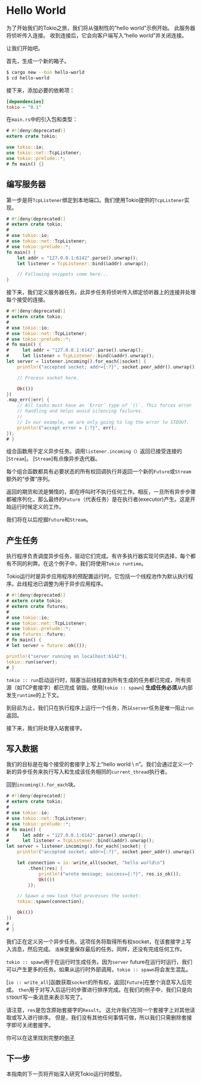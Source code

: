 # Hello World

为了开始我们的Tokio之旅，我们将从强制性的“hello world”示例开始。 此服务器将侦听传入连接。 收到连接后，它会向客户端写入“hello world”并关闭连接。

让我们开始吧。

首先，生成一个新的箱子。
```bash
$ cargo new --bin hello-world
$ cd hello-world
```
接下来，添加必要的依赖项：

```toml
[dependencies]
tokio = "0.1"
```

在`main.rs`中的引入包和类型：

```rust
# #![deny(deprecated)]
extern crate tokio;

use tokio::io;
use tokio::net::TcpListener;
use tokio::prelude::*;
# fn main() {}
```

## 编写服务器

第一步是将`TcpListener`绑定到本地端口。我们使用Tokio提供的`TcpListener`实现。

```rust
# #![deny(deprecated)]
# extern crate tokio;
#
# use tokio::io;
# use tokio::net::TcpListener;
# use tokio::prelude::*;
fn main() {
    let addr = "127.0.0.1:6142".parse().unwrap();
    let listener = TcpListener::bind(&addr).unwrap();

    // Following snippets come here...
}
```

接下来，我们定义服务器任务。此异步任务将侦听传入绑定侦听器上的连接并处理每个接受的连接。

```rust
# #![deny(deprecated)]
# extern crate tokio;
#
# use tokio::io;
# use tokio::net::TcpListener;
# use tokio::prelude::*;
# fn main() {
#     let addr = "127.0.0.1:6142".parse().unwrap();
#     let listener = TcpListener::bind(&addr).unwrap();
let server = listener.incoming().for_each(|socket| {
    println!("accepted socket; addr={:?}", socket.peer_addr().unwrap());

    // Process socket here.

    Ok(())
})
.map_err(|err| {
    // All tasks must have an `Error` type of `()`. This forces error
    // handling and helps avoid silencing failures.
    //
    // In our example, we are only going to log the error to STDOUT.
    println!("accept error = {:?}", err);
});
# }
```

组合函数用于定义异步任务。调用`listener.incoming（）`返回已接受连接的[`Stream`]。  [`Stream`]有点像异步迭代器。

每个组合函数都具有必要状态的所有权回调执行并返回一个新的`Future`或`Stream`额外的“步骤”序列。

返回的期货和流是懒惰的，即在呼叫时不执行任何工作。相反，一旦所有异步步骤都被序列化，那么最终的`Future`（代表任务）是在执行者(executor)产生。这是开始运行时候定义的工作。

我们将在以后挖掘`Future`和`Stream`。


## 产生任务

执行程序负责调度异步任务，驱动它们完成。有许多执行器实现可供选择，每个都有不同的利弊。在这个例子中，我们将使用`Tokio runtime`。

Tokio运行时是异步应用程序的预配置运行时。它包括一个线程池作为默认执行程序。此线程池已调整为用于异步应用程序。

```rust
# #![deny(deprecated)]
# extern crate tokio;
# extern crate futures;
#
# use tokio::io;
# use tokio::net::TcpListener;
# use tokio::prelude::*;
# use futures::future;
# fn main() {
# let server = future::ok(());

println!("server running on localhost:6142");
tokio::run(server);
# }
```

`tokio :: run`启动运行时，阻塞当前线程直到所有生成的任务都已完成，所有资源（如TCP套接字）都已完成
销毁。使用[`tokio :: spawn`] **生成任务必须**从内部发生`runtime`的上下文。

到目前为止，我们只在执行程序上运行一个任务，所以`server`任务是唯一阻止`run`返回。

接下来，我们将处理入站套接字。

## 写入数据

我们的目标是在每个接受的套接字上写上“hello world \ n”。我们会通过定义一个新的异步任务来执行写入和生成该任务相同的`current_thread`执行者。

回到`incoming().for_each`块。

```rust
# #![deny(deprecated)]
# extern crate tokio;
#
# use tokio::io;
# use tokio::net::TcpListener;
# use tokio::prelude::*;
# fn main() {
#     let addr = "127.0.0.1:6142".parse().unwrap();
#     let listener = TcpListener::bind(&addr).unwrap();
let server = listener.incoming().for_each(|socket| {
    println!("accepted socket; addr={:?}", socket.peer_addr().unwrap());

    let connection = io::write_all(socket, "hello world\n")
        .then(|res| {
            println!("wrote message; success={:?}", res.is_ok());
            Ok(())
        });

    // Spawn a new task that processes the socket:
    tokio::spawn(connection);

    Ok(())
})
# ;
# }
```

我们正在定义另一个异步任务。这项任务将取得所有权socket，在该套接字上写入消息，然后完成。 `连接`变量保存最后的任务。同样，还没有完成任何工作。

`tokio :: spawn`用于在运行时生成任务。因为`server` future在运行时运行，我们可以产生更多的任务。如果从运行时外部调用，`tokio :: spawn`将会发生混乱。

[`io :: write_all`]函数获取`socket`的所有权，返回[`Future`]在整个消息写入后完成。 `then`用于对写入后运行的步骤进行排序完成。在我们的例子中，我们只是向`STDOUT`写一条消息来表示写完了。

请注意，`res`是包含原始套接字的`Result`。 这允许我们在同一个套接字上对其他读取或写入进行排序。 但是，我们没有其他任何事情可做，所以我们只需删除套接字即可关闭套接字。

你可以在这里找到完整的[例子](https://github.com/tokio-rs/tokio/blob/master/examples/hello_world.rs)

## 下一步

本指南的下一页将开始深入研究Tokio运行时模型。
